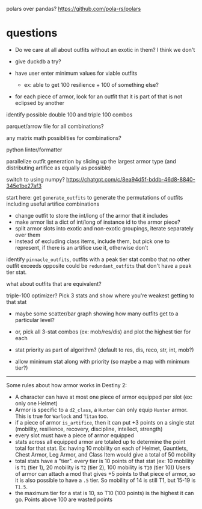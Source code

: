 
polars over pandas?
https://github.com/pola-rs/polars

# questions
- Do we care at all about outfits without an exotic in them?  I think we don't

- give duckdb a try?

- have user enter minimum values for viable outfits
  - ex: able to get 100 resilience + 100 of something else?

- for each piece of armor, look for an outfit that it is part of that is not eclipsed by another


identify possible double 100 and triple 100 combos



parquet/arrow file for all combinations?

any matrix math possiblities for combinations?

python linter/formatter

parallelize outfit generation by slicing up the largest armor type (and distributing artifice as equally as possible)

switch to using numpy?
https://chatgpt.com/c/8ea94d5f-bddb-46d8-8840-345e1be27af3



start here: get `generate_outfits` to generate the permutations of outfits including useful artifice combinations
- change outfit to store the int/long of the armor that it includes
- make armor list a dict of int/long of instance id to the armor piece?
- split armor slots into exotic and non-exotic groupings, iterate separately over them
- instead of excluding class items, include them, but pick one to represent, if there is an artifice use it, otherwise don't

identify `pinnacle_outfits`, outfits with a peak tier stat combo that no other outfit exceeds
opposite could be `redundant_outfits` that don't have a peak tier stat.  

what about outfits that are equivalent?

triple-100 optimizer?  Pick 3 stats and show where you're weakest getting to that stat
- maybe some scatter/bar graph showing how many outfits get to a particular level?
- or, pick all 3-stat combos (ex: mob/res/dis) and plot the highest tier for each


- stat priority as part of algorithm? (default to res, dis, reco, str, int, mob?)
- allow minimum stat along with priority (so maybe a map with minimum tier?)


----

Some rules about how armor works in Destiny 2:
- A character can have at most one piece of armor equipped per slot (ex: only one Helmet)
- Armor is specific to a `d2_class`, a `Hunter` can only equip `Hunter` armor.  This is true for `Warlock` and `Titan` too.
- if a piece of armor `is_artifice`, then it can put +3 points on a single stat (mobility, resilience, recovery, discipline, intellect, strength)
- every slot must have a piece of armor equipped
- stats across all equipped armor are totaled up to determine the point total for that stat.  Ex: having 10 mobility on each of Helmet, Gauntlets, Chest Armor, Leg Armor, and Class Item would give a total of 50 mobility
- total stats have a "tier".  every tier is 10 points of that stat (ex: 10 mobility is `T1` (tier 1), 20 mobility is `T2` (tier 2), 100 mobility is `T10` (tier 10))
Users of armor can attach a mod that gives +5 points to that piece of armor, so it is also possible to have a `.5` tier. So mobility of 14 is still T1, but 15-19 is `T1.5`.  
- the maximum tier for a stat is 10, so T10 (100 points) is the highest it can go.  Points above 100 are wasted points

